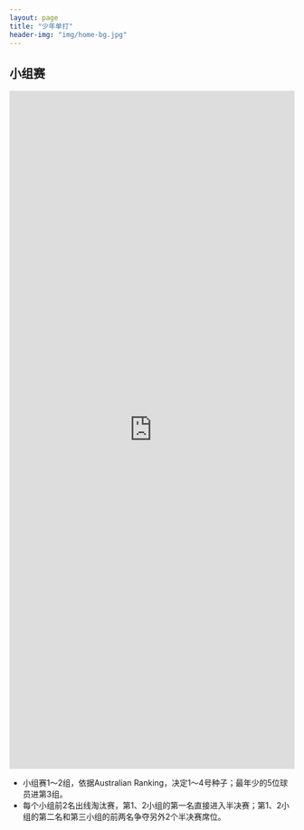 ```yaml
---
layout: page
title: "少年单打"
header-img: "img/home-bg.jpg"
---
```


## 小组赛
<iframe src="https://challonge.com/actc2019_sj/module" width="100%" height="1200" frameborder="0" scrolling="auto" allowtransparency="true"></iframe>

* 小组赛1～2组，依据Australian Ranking，决定1～4号种子；最年少的5位球员进第3组。
* 每个小组前2名出线淘汰赛，第1、2小组的第一名直接进入半决赛；第1、2小组的第二名和第三小组的前两名争夺另外2个半决赛席位。
